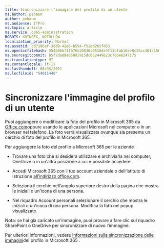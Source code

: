 ```yaml
---
title: Sincronizzare l'immagine del profilo di un utente
ms.author: pebaum
author: pebaum
ms.audience: ITPro
ms.topic: article
ms.service: o365-administration
ROBOTS: NOINDEX, NOFOLLOW
localization_priority: Normal
ms.assetid: cd7196af-3ed9-42e6-b594-f51ad265fd63
ms.openlocfilehash: 55460bbf1f676b20836c0518de3f13bfab16ee8c26cc461c1569ae4f750080ae
ms.sourcegitcommit: b5f7da89a650d2915dc652449623c78be6247175
ms.translationtype: MT
ms.contentlocale: it-IT
ms.lasthandoff: 08/05/2021
ms.locfileid: "54011448"
---
```

# <a name="sync-a-users-profile-picture"></a>Sincronizzare l'immagine del profilo di un utente

Puoi aggiungere o modificare la foto del profilo in Microsoft 365 da [Office.com](https://www.office.com)oppure usando le applicazioni Microsoft nel computer o in un browser nel telefono. La foto verrà visualizzata ovunque sia presente un cerchio di foto del profilo in Microsoft 365.

Per aggiungere la foto del profilo a Microsoft 365 per le aziende

- Trovare una foto che si desidera utilizzare e archiviarla nel computer, OneDrive o in un'altra posizione a cui è possibile accedere

- Accedi Microsoft 365 con il tuo account aziendale o dell'istituto di istruzione [all'indirizzo office.com](https://www.office.com).

- Seleziona il cerchio nell'angolo superiore destro della pagina che mostra le iniziali o un'icona di una persona.

- Nel riquadro Account personali selezionare il cerchio che mostra le iniziali o un'icona di una persona. Modifica la foto nel popup visualizzato.

Nota: se hai già caricato un'immagine, puoi provare a fare clic sul riquadro SharePoint o OneDrive per sincronizzare di nuovo l'immagine.

Per ulteriori informazioni, vedere [Informazioni sulla sincronizzazione delle immagini](https://support.office.com/article/information-about-profile-picture-synchronization-in-office-365-20594d76-d054-4af4-a660-401133e3d48a)del profilo in Microsoft 365 .
